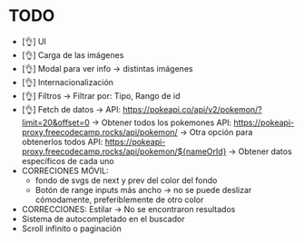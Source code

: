 # TODO

- [👌] UI
- [👌] Carga de las imágenes
- [👌] Modal para ver info -> distintas imágenes
- [👌] Internacionalización
- [👌] Filtros -> Filtrar por: Tipo, Rango de id
- [👌] Fetch de datos -> 
    API: https://pokeapi.co/api/v2/pokemon/?limit=20&offset=0 -> Obtener todos los pokemones
    API: https://pokeapi-proxy.freecodecamp.rocks/api/pokemon/ -> Otra opción para obtenerlos todos
    API: https://pokeapi-proxy.freecodecamp.rocks/api/pokemon/${nameOrId} -> Obtener datos específicos de cada uno
- CORRECIONES MÓVIL: 
    - fondo de svgs de next y prev del color del fondo
    - Botón de range inputs más ancho -> no se puede deslizar cómodamente, preferiblemente de otro color
- CORRECCIONES: Estilar -> No se encontraron resultados
- Sistema de autocompletado en el buscador
- Scroll infinito o paginación